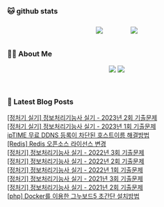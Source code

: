 
###  🐱 github stats  

<div id="main" align="center">
    <img src="https://github-readme-stats.vercel.app/api?username=peterica&count_private=true&show_icons=true&theme=radical"
        style="height: auto; margin-left: 20px; margin-right: 20px; padding: 10px;"/>
    <img src="https://github-readme-stats.vercel.app/api/top-langs/?username=peterica&layout=compact"   
        style="height: auto; margin-left: 20px; margin-right: 20px; padding: 10px;"/>
</div>

###  💁‍♀️ About Me  
<p align="center">
    <a href="https://peterica.tistory.com/"><img src="https://img.shields.io/badge/Blog-FF5722?style=flat-square&logo=Blogger&logoColor=white"/></a>
    <a href="mailto:ilovefran.ofm@gmail.com"><img src="https://img.shields.io/badge/Gmail-d14836?style=flat-square&logo=Gmail&logoColor=white&link=ilovefran.ofm@gmail.com"/></a>
</p>

<br>

### 📕 Latest Blog Posts   

<a href ="https://peterica.tistory.com/621"> [정처기 실기] 정보처리기능사 실기 - 2023년 2회 기출문제 </a> <br><a href ="https://peterica.tistory.com/620"> [정처기 실기] 정보처리기능사 실기 - 2023년 1회 기출문제 </a> <br><a href ="https://peterica.tistory.com/618"> ipTIME 무료 DDNS 등록이 차단된 호스트이름 해결방법 </a> <br><a href ="https://peterica.tistory.com/617"> [Redis] Redis 오픈소스 라이선스 변경 </a> <br><a href ="https://peterica.tistory.com/616"> [정처기] 정보처리기능사 실기 - 2022년 3회 기출문제 </a> <br><a href ="https://peterica.tistory.com/615"> [정처기] 정보처리기능사 실기 - 2022년 2회 기출문제 </a> <br><a href ="https://peterica.tistory.com/614"> [정처기] 정보처리기능사 실기 - 2022년 1회 기출문제 </a> <br><a href ="https://peterica.tistory.com/613"> [정처기] 정보처리기능사 실기 - 2021년 3회 기출문제 </a> <br><a href ="https://peterica.tistory.com/612"> [정처기] 정보처리기능사 실기 - 2021년 2회 기출문제 </a> <br><a href ="https://peterica.tistory.com/611"> [php] Docker를 이용한 그누보드5 초간단 설치방법 </a> <br>
